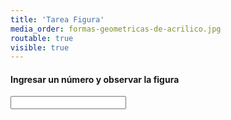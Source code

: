 ```yaml
---
title: 'Tarea Figura'
media_order: formas-geometricas-de-acrilico.jpg
routable: true
visible: true
---
```


#### Ingresar un número y observar la figura
        
<input type="number" id="number" onkeyup="myFunction()">
<code id="rombo"></code>

<script>
function myFunction() {
    //Imprimir figuras de triangulos formados por asteriscos con ciclo for
    var x,y;
    var st="";
    var max= document.getElementById("number").value;
   
    for (x=0;x<max;x++){
        for(y=0;y<=x;y++){
            st=st+"*";
        }
        st = st + "<br>";
    }
    for (x=0;x<max;x++){
        for(y=0;y<max;y++){
            if(y<=x){
                st = st + "&nbsp";
            }else{
                st = st + "*";
       		 }
        }
        st = st + "<br>";
    }
	document.getElementById('rombo').innerHTML = st;
    document.getElementById('number').value = " ";
    }
</script>